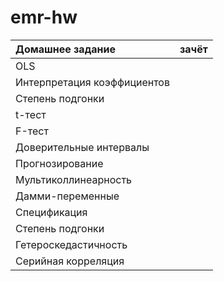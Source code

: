 # emr-hw
| Домашнее задание           |  зачёт   |
| :--------------------------| :------: |
| OLS                        |          |
| Интерпретация коэффициентов|          |
| Степень подгонки           |          |
| t-тест                     |          |
| F-тест                     |          |
| Доверительные интервалы    |          |
| Прогнозирование            |          |
| Мультиколлинеарность       |          | 
| Дамми-переменные           |          |
| Спецификация               |          |
| Степень подгонки           |          |
| Гетероскедастичность       |          |
| Серийная корреляция        |          |
